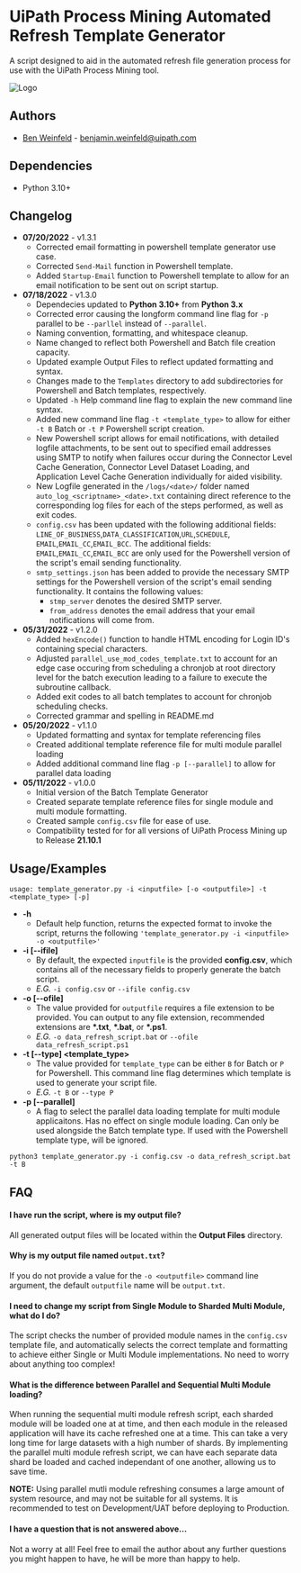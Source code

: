 
# UiPath Process Mining Automated Refresh Template Generator

A script designed to aid in the automated refresh file generation process for use with the UiPath Process Mining tool.

![Logo](https://files.readme.io/e04f75c-small-ui_path_Logo_PREF_rgb_Orange_digital_309x110.png)
## Authors

- [Ben Weinfeld](https://www.github.com/sudonotpseudoUiPath) - <benjamin.weinfeld@uipath.com>
## Dependencies
- Python 3.10+
## Changelog
- **07/20/2022** - v1.3.1
  - Corrected email formatting in powershell template generator use case.
  - Corrected `Send-Mail` function in Powershell template.
  - Added `Startup-Email` function to Powershell template to allow for an email notification to be sent out on script startup.
- **07/18/2022** - v1.3.0
  - Dependecies updated to **Python 3.10+** from **Python 3.x**
  - Corrected error causing the longform command line flag for `-p` parallel to be `--parllel` instead of `--parallel`.
  - Naming convention, formatting, and whitespace cleanup.
  - Name changed to reflect both Powershell and Batch file creation capacity.
  - Updated example Output Files to reflect updated formatting and syntax.
  - Changes made to the `Templates` directory to add subdirectories for Powershell and Batch templates, respectively.
  - Updated `-h` Help command line flag to explain the new command line syntax. 
  - Added new command line flag `-t <template_type>` to allow for either `-t B` Batch or `-t P` Powershell script creation.
  - New Powershell script allows for email notifications, with detailed logfile attachments, to be sent out to specified email addresses using SMTP to notify when failures occur during the Connector Level Cache Generation, Connector Level Dataset Loading, and Application Level Cache Generation individually for aided visibility.
  - New Logfile generated in the `/logs/<date>/` folder named `auto_log_<scriptname>_<date>.txt` containing direct reference to the corresponding log files for each of the steps performed, as well as exit codes.
  - `config.csv` has been updated with the following additional fields: `LINE_OF_BUSINESS`,`DATA_CLASSIFICATION`,`URL`,`SCHEDULE`, `EMAIL`,`EMAIL_CC`,`EMAIL_BCC`.  The additional fields: `EMAIL`,`EMAIL_CC`,`EMAIL_BCC` are only used for the Powershell version of the script's email sending functionality.
  - `smtp_settings.json` has been added to provide the necessary SMTP settings for the Powershell version of the script's email sending functionality.  It contains the following values: 
    - `stmp_server` denotes the desired SMTP server.
    - `from_address` denotes the email address that your email notifications will come from.
- **05/31/2022** - v1.2.0
  - Added `hexEncode()` function to handle HTML encoding for Login ID's containing special characters.
  - Adjusted `parallel_use_mod_codes_template.txt` to account for an edge case occuring from scheduling a chronjob at root directory level for the batch execution leading to a failure to execute the subroutine callback.
  - Added exit codes to all batch templates to account for chronjob scheduling checks.
  - Corrected grammar and spelling in README.md
- **05/20/2022** - v1.1.0
  - Updated formatting and syntax for template referencing files
  - Created additional template reference file for multi module parallel loading
  - Added additional command line flag `-p [--parallel]` to allow for parallel data loading
- **05/11/2022** - v1.0.0
  - Initial version of the Batch Template Generator
  - Created separate template reference files for single module and multi module formatting.
  - Created sample `config.csv` file for ease of use.
  - Compatibility tested for for all versions of UiPath Process Mining up to Release **21.10.1**
## Usage/Examples

```
usage: template_generator.py -i <inputfile> [-o <outputfile>] -t <template_type> [-p]
```
- **-h**
  - Default help function, returns the expected format to invoke the script, returns the following `'template_generator.py -i <inputfile> -o <outputfile>'`
- **-i [--ifile] <inputfile>** 
  - By default, the expected `inputfile` is the provided **config.csv**, which contains all of the necessary fields to properly generate the batch script.
  - _E.G._ `-i config.csv` or `--ifile config.csv`
- **-o [--ofile] <outputfile>**
  - The value provided for `outputfile` requires a file extension to be provided.  You can output to any file extension, recommended extensions are __*.txt__, __*.bat__, or __*.ps1__.
  - _E.G._ `-o data_refresh_script.bat` or `--ofile data_refresh_script.ps1`
- **-t [--type] <template_type>**
  - The value provided for `template_type` can be either `B` for Batch or `P` for Powershell.  This command line flag determines which template is used to generate your script file.
  - _E.G._ `-t B` or `--type P`
- **-p [--parallel]**
  - A flag to select the parallel data loading template for multi module applicaitons.  Has no effect on single module loading.  Can only be used alongside the Batch template type.  If used with the Powershell template type, will be ignored.

```python3 template_generator.py -i config.csv -o data_refresh_script.bat -t B```
## FAQ

#### I have run the script, where is my output file?

All generated output files will be located within the **Output Files** directory.

#### Why is my output file named `output.txt`?

If you do not provide a value for the `-o <outputfile>` command line argument, the default `outputfile` name will be `output.txt`.

#### I need to change my script from Single Module to Sharded Multi Module, what do I do?

The script checks the number of provided module names in the `config.csv` template file, and automatically selects the correct template and formatting to achieve either Single or Multi Module implementations.  No need to worry about anything too complex!

#### What is the difference between Parallel and Sequential Multi Module loading?

When running the sequential multi module refresh script, each sharded module will be loaded one at at time, and then each module in the released application will have its cache refreshed one at a time.  This can take a very long time for large datasets with a high number of shards.  By implementing the parallel multi module refresh script, we can have each separate data shard be loaded and cached independant of one another, allowing us to save time.

**NOTE:** Using parallel mutli module refreshing consumes a large amount of system resource, and may not be suitable for all systems.  It is recommended to test on Development/UAT before deploying to Production.

#### I have a question that is not answered above...

Not a worry at all!  Feel free to email the author about any further questions you might happen to have, he will be more than happy to help.